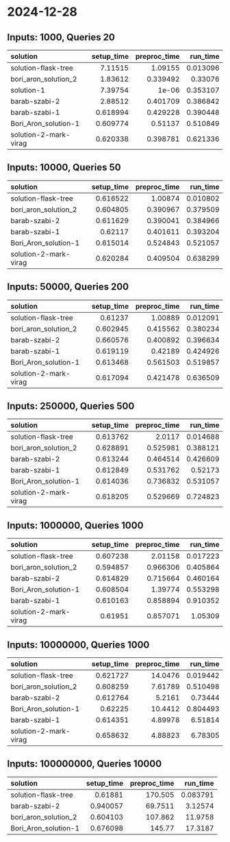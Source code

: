 # 2024-12-28

## Inputs: 1000, Queries 20

| solution              |   setup_time |   preproc_time |   run_time |
|:----------------------|-------------:|---------------:|-----------:|
| solution-flask-tree   |     7.11515  |       1.09155  |   0.013096 |
| bori_aron_solution_2  |     1.83612  |       0.339492 |   0.33076  |
| solution-1            |     7.39754  |       1e-06    |   0.353107 |
| barab-szabi-2         |     2.88512  |       0.401709 |   0.386842 |
| barab-szabi-1         |     0.618994 |       0.429228 |   0.390448 |
| Bori_Aron_solution-1  |     0.609774 |       0.51137  |   0.510849 |
| solution-2-mark-virag |     0.620338 |       0.398781 |   0.621336 |

## Inputs: 10000, Queries 50

| solution              |   setup_time |   preproc_time |   run_time |
|:----------------------|-------------:|---------------:|-----------:|
| solution-flask-tree   |     0.616522 |       1.00874  |   0.010802 |
| bori_aron_solution_2  |     0.604805 |       0.390967 |   0.379509 |
| barab-szabi-2         |     0.611629 |       0.390041 |   0.384966 |
| barab-szabi-1         |     0.62117  |       0.401611 |   0.393204 |
| Bori_Aron_solution-1  |     0.615014 |       0.524843 |   0.521057 |
| solution-2-mark-virag |     0.620284 |       0.409504 |   0.638299 |

## Inputs: 50000, Queries 200

| solution              |   setup_time |   preproc_time |   run_time |
|:----------------------|-------------:|---------------:|-----------:|
| solution-flask-tree   |     0.61237  |       1.00889  |   0.012091 |
| bori_aron_solution_2  |     0.602945 |       0.415562 |   0.380234 |
| barab-szabi-2         |     0.660576 |       0.400892 |   0.396634 |
| barab-szabi-1         |     0.619119 |       0.42189  |   0.424926 |
| Bori_Aron_solution-1  |     0.613468 |       0.561503 |   0.519857 |
| solution-2-mark-virag |     0.617094 |       0.421478 |   0.636509 |

## Inputs: 250000, Queries 500

| solution              |   setup_time |   preproc_time |   run_time |
|:----------------------|-------------:|---------------:|-----------:|
| solution-flask-tree   |     0.613762 |       2.0117   |   0.014688 |
| bori_aron_solution_2  |     0.628891 |       0.525981 |   0.388121 |
| barab-szabi-2         |     0.613244 |       0.464514 |   0.426609 |
| barab-szabi-1         |     0.612849 |       0.531762 |   0.52173  |
| Bori_Aron_solution-1  |     0.614036 |       0.736832 |   0.531057 |
| solution-2-mark-virag |     0.618205 |       0.529669 |   0.724823 |

## Inputs: 1000000, Queries 1000

| solution              |   setup_time |   preproc_time |   run_time |
|:----------------------|-------------:|---------------:|-----------:|
| solution-flask-tree   |     0.607238 |       2.01158  |   0.017223 |
| bori_aron_solution_2  |     0.594857 |       0.966306 |   0.405864 |
| barab-szabi-2         |     0.614829 |       0.715664 |   0.460164 |
| Bori_Aron_solution-1  |     0.608504 |       1.39774  |   0.553298 |
| barab-szabi-1         |     0.610163 |       0.858894 |   0.910352 |
| solution-2-mark-virag |     0.61951  |       0.857071 |   1.05309  |

## Inputs: 10000000, Queries 1000

| solution              |   setup_time |   preproc_time |   run_time |
|:----------------------|-------------:|---------------:|-----------:|
| solution-flask-tree   |     0.621727 |       14.0476  |   0.019442 |
| bori_aron_solution_2  |     0.608259 |        7.61789 |   0.510498 |
| barab-szabi-2         |     0.612764 |        5.2161  |   0.73444  |
| Bori_Aron_solution-1  |     0.62225  |       10.4412  |   0.804493 |
| barab-szabi-1         |     0.614351 |        4.89978 |   6.51814  |
| solution-2-mark-virag |     0.658632 |        4.88823 |   6.78305  |

## Inputs: 100000000, Queries 10000

| solution             |   setup_time |   preproc_time |   run_time |
|:---------------------|-------------:|---------------:|-----------:|
| solution-flask-tree  |     0.61881  |       170.505  |   0.083791 |
| barab-szabi-2        |     0.940057 |        69.7511 |   3.12574  |
| bori_aron_solution_2 |     0.604103 |       107.862  |  11.9758   |
| Bori_Aron_solution-1 |     0.676098 |       145.77   |  17.3187   |